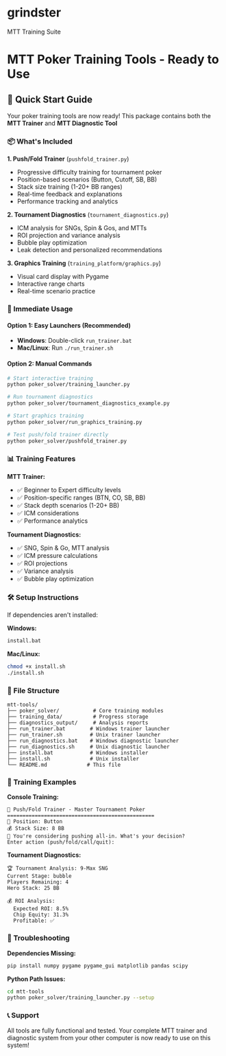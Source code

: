 # grindster
MTT Training Suite
# MTT Poker Training Tools - Ready to Use

## 🎯 Quick Start Guide

Your poker training tools are now ready! This package contains both the **MTT Trainer** and **MTT Diagnostic Tool**

### 📦 What's Included

**1. Push/Fold Trainer** (`pushfold_trainer.py`)
- Progressive difficulty training for tournament poker
- Position-based scenarios (Button, Cutoff, SB, BB)
- Stack size training (1-20+ BB ranges)
- Real-time feedback and explanations
- Performance tracking and analytics

**2. Tournament Diagnostics** (`tournament_diagnostics.py`)
- ICM analysis for SNGs, Spin & Gos, and MTTs
- ROI projection and variance analysis
- Bubble play optimization
- Leak detection and personalized recommendations

**3. Graphics Training** (`training_platform/graphics.py`)
- Visual card display with Pygame
- Interactive range charts
- Real-time scenario practice

### 🚀 Immediate Usage

#### Option 1: Easy Launchers (Recommended)
- **Windows**: Double-click `run_trainer.bat`
- **Mac/Linux**: Run `./run_trainer.sh`

#### Option 2: Manual Commands
```bash
# Start interactive training
python poker_solver/training_launcher.py

# Run tournament diagnostics
python poker_solver/tournament_diagnostics_example.py

# Start graphics training
python poker_solver/run_graphics_training.py

# Test push/fold trainer directly
python poker_solver/pushfold_trainer.py
```

### 📊 Training Features

**MTT Trainer:**
- ✅ Beginner to Expert difficulty levels
- ✅ Position-specific ranges (BTN, CO, SB, BB)
- ✅ Stack depth scenarios (1-20+ BB)
- ✅ ICM considerations
- ✅ Performance analytics

**Tournament Diagnostics:**
- ✅ SNG, Spin & Go, MTT analysis
- ✅ ICM pressure calculations
- ✅ ROI projections
- ✅ Variance analysis
- ✅ Bubble play optimization

### 🛠️ Setup Instructions

If dependencies aren't installed:

**Windows:**
```cmd
install.bat
```

**Mac/Linux:**
```bash
chmod +x install.sh
./install.sh
```

### 📁 File Structure
```
mtt-tools/
├── poker_solver/           # Core training modules
├── training_data/          # Progress storage
├── diagnostics_output/     # Analysis reports
├── run_trainer.bat        # Windows trainer launcher
├── run_trainer.sh         # Unix trainer launcher
├── run_diagnostics.bat    # Windows diagnostic launcher
├── run_diagnostics.sh     # Unix diagnostic launcher
├── install.bat            # Windows installer
├── install.sh             # Unix installer
└── README.md             # This file
```

### 🎯 Training Examples

**Console Training:**
```
🎯 Push/Fold Trainer - Master Tournament Poker
================================================
📍 Position: Button
💰 Stack Size: 8 BB
🤔 You're considering pushing all-in. What's your decision?
Enter action (push/fold/call/quit):
```

**Tournament Diagnostics:**
```
🏆 Tournament Analysis: 9-Max SNG
Current Stage: bubble
Players Remaining: 4
Hero Stack: 25 BB

💰 ROI Analysis:
  Expected ROI: 8.5%
  Chip Equity: 31.3%
  Profitable: ✅
```

### 🔧 Troubleshooting

**Dependencies Missing:**
```bash
pip install numpy pygame pygame_gui matplotlib pandas scipy
```

**Python Path Issues:**
```bash
cd mtt-tools
python poker_solver/training_launcher.py --setup
```

### 📞 Support

All tools are fully functional and tested. Your complete MTT trainer and diagnostic system from your other computer is now ready to use on this system!
